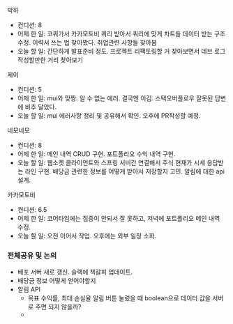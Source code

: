 
박하

- 컨디션: 8
- 어제 한 일: 코쿼가서 카카모토비 쿼리 받아서 쿼리에 맞게 차트들 데이터 받는 구조 수정. 이력서 쓰는 법 찾아봤다. 취업관련 사항들 찾아봄
- 오늘 할 일: 간단하게 발표준비 정도. 프로젝트 리팩토링할 거 찾아보면서 데브 로그 작성할만한 거리 찾아보기

제이

- 컨디션: 5
- 어제 한 일: mui와 맞짱. 알 수 없는 에러. 결국엔 이김. 스택오버플로우 잘못된 답변에 비추 달았다.
- 오늘 할 일: mui 에러사항 정리 및 공유해서 확인. 오후에 PR작성할 예정.

네모네모

- 컨디션: 8
- 어제 한 일: 메인 내역 CRUD 구현. 포트폴리오 수익 내역 구현.
- 오늘 할 일: 웹소켓 클라이언트와 스프링 서버간 연결해서 주식 현재가 시세 응답받는 라인 구현. 배당금 관련한 정보를 어떻게 받아서 저장할지 고민. 알림에 대한 api 설계.

카카모토비

- 컨디션: 6.5
- 어제 한 일: 코어타임에는 집중이 안되서 잘 못하고, 저녁에 포트폴리오 메인 내역 수정.
- 오늘 할 일: 오전 이어서 작업. 오후에는 외부 일정 소화.

### 전체공유 및 논의

- 배포 서버 새로 갱신. 슬랙에 책갈피 업데이트.
- 배당금 정보 어떻게 얻어야할지
- 알림 API
	- 목표 수익률, 최대 손실율 알림 버튼 눌렀을 때 boolean으로 데이터 값을 서버로 주면 되지 않을까?
	- 